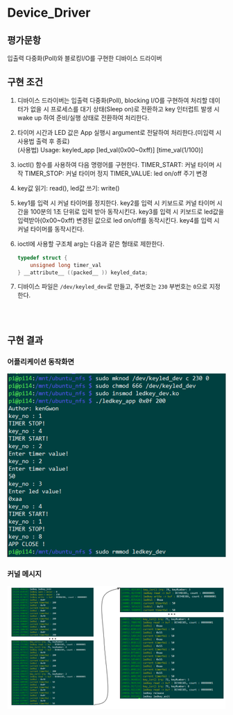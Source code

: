 # Device_Driver

## 평가문항
입출력 다중화(Poll)와 블로킹I/O를 구현한 디바이스 드라이버

## 구현 조건
1. 디바이스 드라이버는 입출력 다중화(Poll), blocking I/O를 구현하여 처리할 데이터가 없을 시 프로세스를 대기 상태(Sleep on)로 전환하고 key 인터럽트 발생 시 wake up 하여 준비/실행 상태로 전환하여 처리한다.

2. 타이머 시간과 LED 값은 App 실행시 argument로 전달하여 처리한다.(미입력 시 사용법 출력 후 종료)<br>
   (사용법) Usage: keyled_app [led_val(0x00~0xff)] [time_val(1/100)]
   
3. ioctl() 함수를 사용하여 다음 명령어를 구현한다.
   TIMER_START: 커널 타이머 시작
   TIMER_STOP: 커널 타이머 정지
   TIMER_VALUE: led on/off 주기 변경

4. key값 읽기: read(), led값 쓰기: write()

5. key1를 입력 시 커널 타이머를 정지한다.
   key2를 입력 시 키보드로 커널 타이머 시간을 100분의 1초 단위로 입력 받아 동작시킨다.
   key3를 입력 시 키보드로 led값을 입력받아(0x00~0xff) 변경된 값으로 led on/off를 동작시킨다.
   key4를 입력 시 커널 타이머를 동작시킨다.

6. ioctl에 사용할 구조체 arg는 다음과 같은 형태로 제한한다.
    ```c
    typedef struct {
        unsigned long timer_val
    } __attribute__ ((packed__ )) keyled_data;
    ```

7. 디바이스 파일은 `/dev/keyled_dev`로 만들고, 주번호는 `230` 부번호는 `0`으로 지정한다.

<br><br>

## 구현 결과

### 어플리케이션 동작화면
![어플리케이션 동작화면](./동작%20이미지/어플리케이션%20동작화면.png)

### 커널 메시지
![커널 메시지](./동작%20이미지/커널메시지.png)

